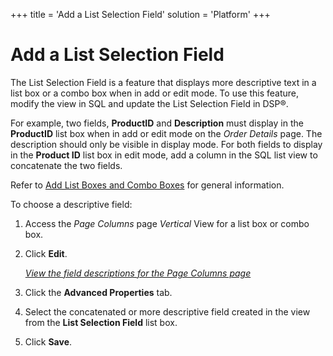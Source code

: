 +++
title = 'Add a List Selection Field'
solution = 'Platform'
+++

# Add a List Selection Field

The List Selection Field is a feature that displays more descriptive
text in a list box or a combo box when in add or edit mode. To use this
feature, modify the view in SQL and update the List Selection Field in
DSP®.

For example, two fields, **ProductID** and **Description** must display
in the **ProductID** list box when in add or edit mode on the *Order
Details* page. The description should only be visible in display mode.
For both fields to display in the **Product ID** list box in edit mode,
add a column in the SQL list view to concatenate the two fields.

Refer to [Add List Boxes and Combo
Boxes](Add_List_Boxes_and_Combo_Boxes) for general information.

To choose a descriptive field:

1.  <span id="Column Properties Navigation" class="popUpLink">Access the
    *Page Columns* page</span> *Vertical* View for a list box or combo
    box.

2.  Click **Edit**.
    
    *[View the field descriptions for the Page Columns
    page](../Sys_Admin/Page_Desc/Page_Columns_H)*

3.  Click the **Advanced Properties** tab.

4.  Select the concatenated or more descriptive field created in the
    view from the **List Selection Field** list box.

5.  Click **Save**.
